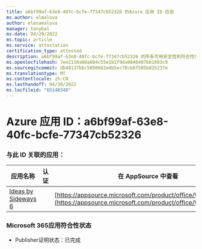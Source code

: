 ```yaml
---
title: a6bf99af-63e8-40fc-bcfe-77347cb52326 的Azure 应用 ID 信息
ms.author: elmalova
author: elenamalova
manager: tonybal
ms.date: 04/29/2022
ms.topic: article
ms.service: attestation
certification_type: attested
description: a6bf99af-63e8-40fc-bcfe-77347cb52326 的所有可用安全性和符合性信息。
ms.openlocfilehash: 7ee2116a60a604c55e1b1f9da0846407bb1603c9
ms.sourcegitcommit: db48137bbc58500d2e4b5ec78cb8f585b835237e
ms.translationtype: MT
ms.contentlocale: zh-CN
ms.lasthandoff: 04/30/2022
ms.locfileid: "65148348"
---
```

# <a name="azure-app-id-a6bf99af-63e8-40fc-bcfe-77347cb52326"></a>Azure 应用 ID：a6bf99af-63e8-40fc-bcfe-77347cb52326


### <a name="apps-associated-with-this-id"></a>与此 ID 关联的应用：
| **应用名称** | **认证** | **在 AppSource 中查看** |
|--------------|---------------|-----------------------|
| [Ideas by Sideways 6](../forward/WA200002782.md) |  | [https://appsource.microsoft.com/product/office/WA200002782](https://appsource.microsoft.com/product/office/WA200002782) |

### <a name="microsoft-365-app-compliance-status"></a>Microsoft 365应用符合性状态
- Publisher证明状态：已完成
